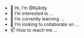 - 👋 Hi, I’m @Kj4rdy
- 👀 I’m interested in ...
- 🌱 I’m currently learning ...
- 💞️ I’m looking to collaborate on ...
- 📫 How to reach me ...

<!---
Kj4rdy/Kj4rdy is a ✨ special ✨ repository because its `README.md` (this file) appears on your GitHub profile.
You can click the Preview link to take a look at your changes.
--->
